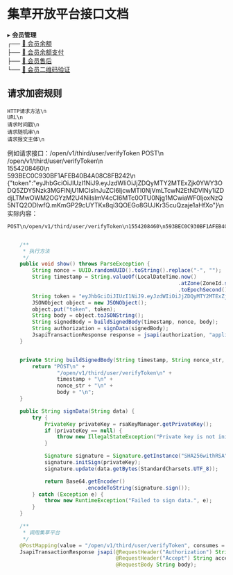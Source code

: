 # 集草开放平台接口文档

▸ **会员管理**  
    ┌── [📄 会员余额](MembershipBalance.md)  
    ├── [📄 会员余额支付](MembershipPayBalance.md)  
    ├── [📄 会员售后](MembershipRefund.md)  
    └── [📄 会员二维码验证](MembershipQRCodeVerification.md)

## 请求加密规则
```
HTTP请求方法\n
URL\n
请求时间戳\n
请求随机串\n
请求报文主体\n
```
例如请求接口：/open/v1/third/user/verifyToken
POST\n  
/open/v1/third/user/verifyToken\n  
1554208460\n  
593BEC0C930BF1AFEB40B4A08C8FB242\n  
{"token":"eyJhbGciOiJIUzI1NiJ9.eyJzdWIiOiJjZDQyMTY2MTExZjk0YWY3ODQ5ZDY5Nzk3MGFlNjU1MCIsInJuZCI6IjcwMTI0NjVmLTcwN2EtNDVlNy1iZDdjLTMwOWM2OGYzM2U4NiIsImV4cCI6MTc0OTU0Njg1MCwiaWF0IjoxNzQ5NTQ2ODIwfQ.mKmGP29cUYTKx8qi3QOEGo8GUJKr35cuQzaje1aHfXo"}\n  
实际内容：
```
POST\n/open/v1/third/user/verifyToken\n1554208460\n593BEC0C930BF1AFEB40B4A08C8FB242\n{"token":"eyJhbGciOiJIUzI1NiJ9.eyJzdWIiOiJjZDQyMTY2MTExZjk0YWY3ODQ5ZDY5Nzk3MGFlNjU1MCIsInJuZCI6IjcwMTI0NjVmLTcwN2EtNDVlNy1iZDdjLTMwOWM2OGYzM2U4NiIsImV4cCI6MTc0OTU0Njg1MCwiaWF0IjoxNzQ5NTQ2ODIwfQ.mKmGP29cUYTKx8qi3QOEGo8GUJKr35cuQzaje1aHfXo"}\n
```
```java

    /**
     * 执行方法
     */
    public void show() throws ParseException {
        String nonce = UUID.randomUUID().toString().replace("-", "");
        String timestamp = String.valueOf(LocalDateTime.now()
                                                       .atZone(ZoneId.systemDefault())
                                                       .toEpochSecond());
        String token = "eyJhbGciOiJIUzI1NiJ9.eyJzdWIiOiJjZDQyMTY2MTExZjk0YWY3ODQ5ZDY5Nzk3MGFlNjU1MCIsInJuZCI6IjcwMTI0NjVmLTcwN2EtNDVlNy1iZDdjLTMwOWM2OGYzM2U4NiIsImV4cCI6MTc0OTU0Njg1MCwiaWF0IjoxNzQ5NTQ2ODIwfQ.mKmGP29cUYTKx8qi3QOEGo8GUJKr35cuQzaje1aHfXo";
        JSONObject object = new JSONObject();
        object.put("token", token);
        String body = object.toJSONString();
        String signedBody = buildSignedBody(timestamp, nonce, body);
        String authorization = signData(signedBody);
        JsapiTransactionResponse response = jsapi(authorization, "application/json", body);
    }


    private String buildSignedBody(String timestamp, String nonce_str, String body) {
        return "POST\n" +
                "/open/v1/third/user/verifyToken\n" +
                timestamp + "\n" +
                nonce_str + "\n" +
                body + "\n";
    }

    public String signData(String data) {
        try {
            PrivateKey privateKey = rsaKeyManager.getPrivateKey();
            if (privateKey == null) {
                throw new IllegalStateException("Private key is not initialized.");
            }

            Signature signature = Signature.getInstance("SHA256withRSA");
            signature.initSign(privateKey);
            signature.update(data.getBytes(StandardCharsets.UTF_8));

            return Base64.getEncoder()
                         .encodeToString(signature.sign());
        } catch (Exception e) {
            throw new RuntimeException("Failed to sign data.", e);
        }
    }

    /**
     * 调用集草平台
     */
    @PostMapping(value = "/open/v1/third/user/verifyToken", consumes = MediaType.APPLICATION_JSON_VALUE)
    JsapiTransactionResponse jsapi(@RequestHeader("Authorization") String authorization,
                                   @RequestHeader("Accept") String accept,
                                   @RequestBody String body);
```


